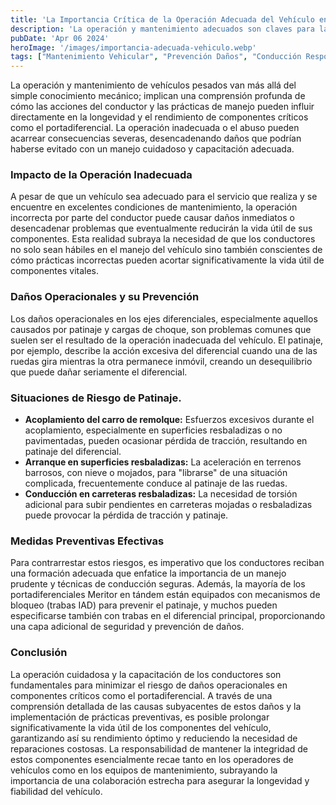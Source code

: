 ```yaml
---
title: 'La Importancia Crítica de la Operación Adecuada del Vehículo en la Prevención de Daños'
description: 'La operación y mantenimiento adecuados son claves para la longevidad del portadiferencial en vehículos pesados'
pubDate: 'Apr 06 2024'
heroImage: '/images/importancia-adecuada-vehiculo.webp'
tags: ["Mantenimiento Vehicular", "Prevención Daños", "Conducción Responsable"]
---
```

La operación y mantenimiento de vehículos pesados van más allá del simple conocimiento mecánico; implican una comprensión profunda de cómo las acciones del conductor y las prácticas de manejo pueden influir directamente en la longevidad y el rendimiento de componentes críticos como el portadiferencial. La operación inadecuada o el abuso pueden acarrear consecuencias severas, desencadenando daños que podrían haberse evitado con un manejo cuidadoso y capacitación adecuada.
### Impacto de la Operación Inadecuada
A pesar de que un vehículo sea adecuado para el servicio que realiza y se encuentre en excelentes condiciones de mantenimiento, la operación incorrecta por parte del conductor puede causar daños inmediatos o desencadenar problemas que eventualmente reducirán la vida útil de sus componentes. Esta realidad subraya la necesidad de que los conductores no solo sean hábiles en el manejo del vehículo sino también conscientes de cómo prácticas incorrectas pueden acortar significativamente la vida útil de componentes vitales.
### Daños Operacionales y su Prevención
Los daños operacionales en los ejes diferenciales, especialmente aquellos causados por patinaje y cargas de choque, son problemas comunes que suelen ser el resultado de la operación inadecuada del vehículo. El patinaje, por ejemplo, describe la acción excesiva del diferencial cuando una de las ruedas gira mientras la otra permanece inmóvil, creando un desequilibrio que puede dañar seriamente el diferencial.
### Situaciones de Riesgo de Patinaje.
- **Acoplamiento del carro de remolque:** Esfuerzos excesivos durante el acoplamiento, especialmente en superficies resbaladizas o no pavimentadas, pueden ocasionar pérdida de tracción, resultando en patinaje del diferencial.
- **Arranque en superficies resbaladizas:** La aceleración en terrenos barrosos, con nieve o mojados, para "librarse" de una situación complicada, frecuentemente conduce al patinaje de las ruedas.
- **Conducción en carreteras resbaladizas:** La necesidad de torsión adicional para subir pendientes en carreteras mojadas o resbaladizas puede provocar la pérdida de tracción y patinaje.
### Medidas Preventivas Efectivas
Para contrarrestar estos riesgos, es imperativo que los conductores reciban una formación adecuada que enfatice la importancia de un manejo prudente y técnicas de conducción seguras. Además, la mayoría de los portadiferenciales Meritor en tándem están equipados con mecanismos de bloqueo (trabas IAD) para prevenir el patinaje, y muchos pueden especificarse también con trabas en el diferencial principal, proporcionando una capa adicional de seguridad y prevención de daños.
### Conclusión
La operación cuidadosa y la capacitación de los conductores son fundamentales para minimizar el riesgo de daños operacionales en componentes críticos como el portadiferencial. A través de una comprensión detallada de las causas subyacentes de estos daños y la implementación de prácticas preventivas, es posible prolongar significativamente la vida útil de los componentes del vehículo, garantizando así su rendimiento óptimo y reduciendo la necesidad de reparaciones costosas. La responsabilidad de mantener la integridad de estos componentes esencialmente recae tanto en los operadores de vehículos como en los equipos de mantenimiento, subrayando la importancia de una colaboración estrecha para asegurar la longevidad y fiabilidad del vehículo.






